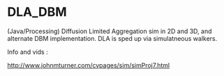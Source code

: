 # DLA_DBM
(Java/Processing) Diffusion Limited Aggregation sim in 2D and 3D, and alternate DBM implementation.  DLA is sped up via simulatneous walkers.


Info and vids : 

http://www.johnmturner.com/cvpages/sim/simProj7.html
